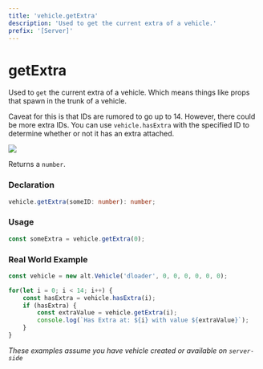 ```yaml
---
title: 'vehicle.getExtra'
description: 'Used to get the current extra of a vehicle.'
prefix: '[Server]'
---
```


# getExtra

Used to `get` the current extra of a vehicle. Which means things like props that spawn in the trunk of a vehicle.

Caveat for this is that IDs are rumored to go up to 14. However, there could be more extra IDs. You can use `vehicle.hasExtra` with the specified ID to determine whether or not it has an extra attached.

![](https://i.imgur.com/mkdp3W4.png)

Returns a `number`.

### Declaration

```typescript
vehicle.getExtra(someID: number): number;
```

### Usage

```js
const someExtra = vehicle.getExtra(0);
```

### Real World Example

```js
const vehicle = new alt.Vehicle('dloader', 0, 0, 0, 0, 0, 0);

for(let i = 0; i < 14; i++) {
    const hasExtra = vehicle.hasExtra(i);
    if (hasExtra) {
        const extraValue = vehicle.getExtra(i);
        console.log(`Has Extra at: ${i} with value ${extraValue}`);
    }
}
```

_These examples assume you have vehicle created or available on `server-side`_